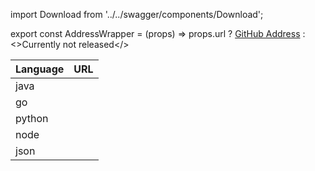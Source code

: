 import Download from '../../swagger/components/Download';

export const AddressWrapper = (props) => props.url ? <a href={props.url}>GitHub Address</a> : <>Currently not released</>

| Language | URL |
| :-----| :----- |
| java | <AddressWrapper url={props.java_url} />| 
| go | <AddressWrapper url={props.go_url} /> | 
| python | <AddressWrapper url={props.python_url} />  | 
| node | <AddressWrapper url={props.node_url}/>  |
| json | <Download/> |
